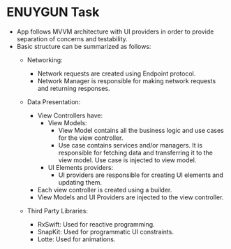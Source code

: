 # ENUYGUN Task

- App follows MVVM architecture with UI providers in order to provide separation of concerns and testability.
- Basic structure can be summarized as follows:
    - Networking:
        - Network requests are created using Endpoint protocol.
        - Network Manager is responsible for making network requests and returning responses.
        
    - Data Presentation:
        - View Controllers have:
            - View Models:
                - View Model contains all the business logic and use cases for the view controller.
                - Use case contains services and/or managers. It is responsible for fetching data and transferring it to the view model. Use case is injected to view model.
            - UI Elements providers:
                - UI providers are responsible for creating UI elements and updating them.
        - Each view controller is created using a builder.
        - View Models and UI Providers are injected to the view controller.
        
    - Third Party Libraries:
        - RxSwift: Used for reactive programming.
        - SnapKit: Used for programmatic UI constraints.
        - Lotte: Used for animations.
